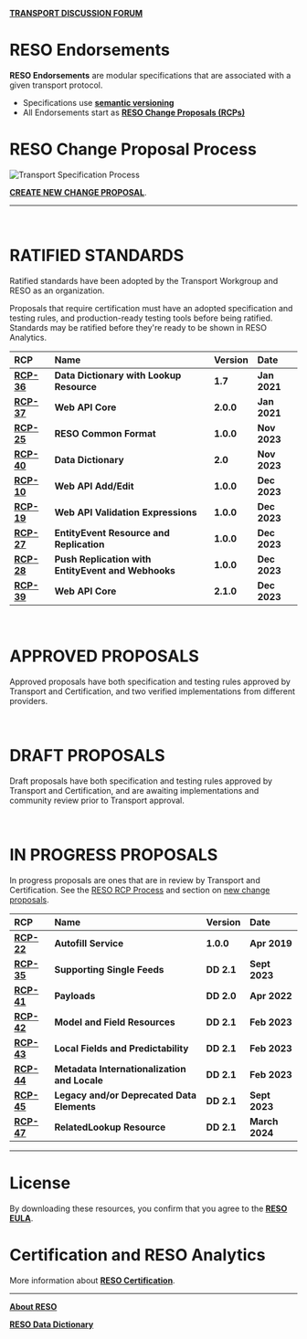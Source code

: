 [**TRANSPORT DISCUSSION FORUM**](https://github.com/RESOStandards/transport/discussions)

# RESO Endorsements
**RESO Endorsements** are modular specifications that are associated with a given transport protocol.

* Specifications use [**semantic versioning**](https://semver.org/)
* All Endorsements start as [**RESO Change Proposals (RCPs)**](./reso-rcp-process.md#reso-change-proposal-rcp-process)

# RESO Change Proposal Process

![Transport Specification Process](https://user-images.githubusercontent.com/535358/219707307-00067346-4c38-4488-b861-0cb22c8fd337.svg)

[**CREATE NEW CHANGE PROPOSAL**](./reso-rcp-process.md#new-change-proposals).

---

<br />

# RATIFIED STANDARDS
Ratified standards have been adopted by the Transport Workgroup and RESO as an organization.

Proposals that require certification must have an adopted specification and testing rules, and production-ready testing tools before being ratified. Standards may be ratified before they're ready to be shown in RESO Analytics.

| RCP | Name | Version | Date |
| :-- | :-- | :-- | :-- |
| [**RCP-36**](https://github.com/RESOStandards/transport/blob/e48bca32dbde6b82410629c826905a08387fa5e9/data-dictionary.md) | **Data Dictionary with Lookup Resource** | **1.7** | **Jan 2021** |
| [**RCP-37**](https://github.com/RESOStandards/transport/blob/a99fb6ca307208280ac51bca1f573e89cb67b202/proposals/web-api-core.md) | **Web API Core** | **2.0.0** | **Jan 2021** |
| [**RCP-25**](https://github.com/RESOStandards/transport/blob/a99fb6ca307208280ac51bca1f573e89cb67b202/proposals/reso-common-format.md) | **RESO Common Format** | **1.0.0** | **Nov 2023** |
| [**RCP-40**](https://github.com/RESOStandards/transport/blob/a99fb6ca307208280ac51bca1f573e89cb67b202/proposals/data-dictionary.md) | **Data Dictionary** | **2.0** | **Nov 2023** |
| [**RCP-10**](https://github.com/RESOStandards/transport/blob/a99fb6ca307208280ac51bca1f573e89cb67b202/proposals/web-api-add-edit.md) | **Web API Add/Edit** | **1.0.0** | **Dec 2023** |
| [**RCP-19**](https://github.com/RESOStandards/transport/blob/a99fb6ca307208280ac51bca1f573e89cb67b202/proposals/web-api-validation-expression.md) | **Web API Validation Expressions** | **1.0.0** | **Dec 2023** |
| [**RCP-27**](https://github.com/RESOStandards/transport/blob/1091f1e82b2108c5a6712af65a417c8db6c76c4c/proposals/entity-events.md) | **EntityEvent Resource and Replication** | **1.0.0** | **Dec 2023** |
| [**RCP-28**](https://github.com/RESOStandards/transport/blob/main/proposals/webhooks-push.md) | **Push Replication with EntityEvent and Webhooks** | **1.0.0** | **Dec 2023** |
| [**RCP-39**](https://github.com/RESOStandards/transport/blob/22-web-api-core-210-specification/web-api-core.md) | **Web API Core** | **2.1.0** | **Dec 2023** |

<br />

# APPROVED PROPOSALS
Approved proposals have both specification and testing rules approved by Transport and Certification, and two verified implementations from different providers.


<br />

# DRAFT PROPOSALS
Draft proposals have both specification and testing rules approved by Transport and Certification, and are awaiting implementations and community review prior to Transport approval.

<br />

# IN PROGRESS PROPOSALS

In progress proposals are ones that are in review by Transport and Certification. See the [RESO RCP Process](./reso-rcp-process.md) and section on [new change proposals](./reso-rcp-process.md#new-change-proposals).

| RCP | Name | Version | Date |
| :-- | :-- | :-- | :-- |
| [**RCP-22**](https://github.com/RESOStandards/transport/blob/43-migrate-rcp-022-from-confluence/autofill-service.md) | **Autofill Service** | **1.0.0** | **Apr 2019** |
| [**RCP-35**](https://github.com/RESOStandards/transport/issues/96) | **Supporting Single Feeds** | **DD 2.1** | **Sept 2023** |
| [**RCP-41**](https://github.com/RESOStandards/transport/blob/23-payloads-20-specification/payloads.md) | **Payloads** | **DD 2.0** | **Apr 2022** |
| [**RCP-42**](https://github.com/RESOStandards/transport/issues/76) | **Model and Field Resources** | **DD 2.1** | **Feb 2023** |
| [**RCP-43**](https://github.com/RESOStandards/transport/issues/77) | **Local Fields and Predictability** | **DD 2.1** | **Feb 2023** |
| [**RCP-44**](https://github.com/RESOStandards/transport/issues/67) | **Metadata Internationalization and Locale** | **DD 2.1** | **Feb 2023** |
| [**RCP-45**](https://github.com/RESOStandards/transport/pull/104) | **Legacy and/or Deprecated Data Elements** | **DD 2.1** | **Sept 2023** |
| [**RCP-47**](https://github.com/RESOStandards/transport/blob/rcp-47-relatedlookup-resource/proposals/related-lookups.md) | **RelatedLookup Resource** | **DD 2.1** | **March 2024** |

---

# License
By downloading these resources, you confirm that you agree to the [**RESO EULA**](http://reso.org/eula).

# Certification and RESO Analytics
More information about [**RESO Certification**](./certification-reso-analytics.md).

---

[**About RESO**](https://reso.org)

[**RESO Data Dictionary**](https://ddwiki.reso.org)

